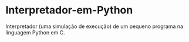 # Interpretador-em-Python
Interpretador (uma simulação de execução) de um pequeno programa na linguagem Python em C.
